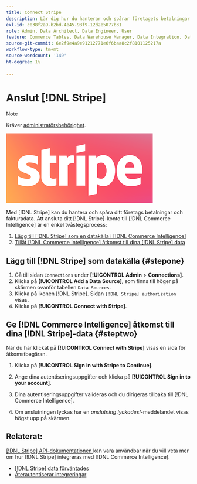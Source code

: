 ```yaml
---
title: Connect Stripe
description: Lär dig hur du hanterar och spårar företagets betalningar och fakturadata.
exl-id: c038f2a9-b2bd-4e45-93f9-12d2e5077b31
role: Admin, Data Architect, Data Engineer, User
feature: Commerce Tables, Data Warehouse Manager, Data Integration, Data Import/Export
source-git-commit: 6e2f9e4a9e91212771e6f6baa8c2f8101125217a
workflow-type: tm+mt
source-wordcount: '149'
ht-degree: 1%

---
```


# Anslut [!DNL Stripe]

>[!NOTE]
>
>Kräver [administratörsbehörighet](../../../administrator/user-management/user-management.md).

![](../../../assets/stripe-logo.png)

Med [!DNL Stripe] kan du hantera och spåra ditt företags betalningar och fakturadata. Att ansluta ditt [!DNL Stripe]-konto till [!DNL Commerce Intelligence] är en enkel tvåstegsprocess:

1. [Lägg till [!DNL Stripe] som en datakälla i [!DNL Commerce Intelligence]](#stepone)
1. [Tillåt [!DNL Commerce Intelligence] åtkomst till dina [!DNL Stripe] data](#steptwo)

## Lägg till [!DNL Stripe] som datakälla {#stepone}

1. Gå till sidan `Connections` under **[!UICONTROL Admin** > **Connections]**.
1. Klicka på **[!UICONTROL Add a Data Source]**, som finns till höger på skärmen ovanför tabellen `Data Sources`.
1. Klicka på ikonen [!DNL Stripe]. Sidan `[!DNL Stripe] authorization` visas.
1. Klicka på **[!UICONTROL Connect with Stripe]**.

## Ge [!DNL Commerce Intelligence] åtkomst till dina [!DNL Stripe]-data {#steptwo}

När du har klickat på **[!UICONTROL Connect with Stripe]** visas en sida för åtkomstbegäran.

1. Klicka på **[!UICONTROL Sign in with Stripe to Continue]**.

1. Ange dina autentiseringsuppgifter och klicka på **[!UICONTROL Sign in to your account]**.

1. Dina autentiseringsuppgifter valideras och du dirigeras tillbaka till [!DNL Commerce Intelligence].

1. Om anslutningen lyckas har en *anslutning lyckades!*-meddelandet visas högst upp på skärmen.

## Relaterat:

[[!DNL Stripe] API-dokumentationen ](https://stripe.com/docs/api) kan vara användbar när du vill veta mer om hur [!DNL Stripe] integreras med [!DNL Commerce Intelligence].

* [ [!DNL Stripe] data förväntades](../integrations/stripe-data.md)
* [Återautentiserar integreringar](https://experienceleague.adobe.com/docs/commerce-knowledge-base/kb/how-to/mbi-reauthenticating-integrations.html)
